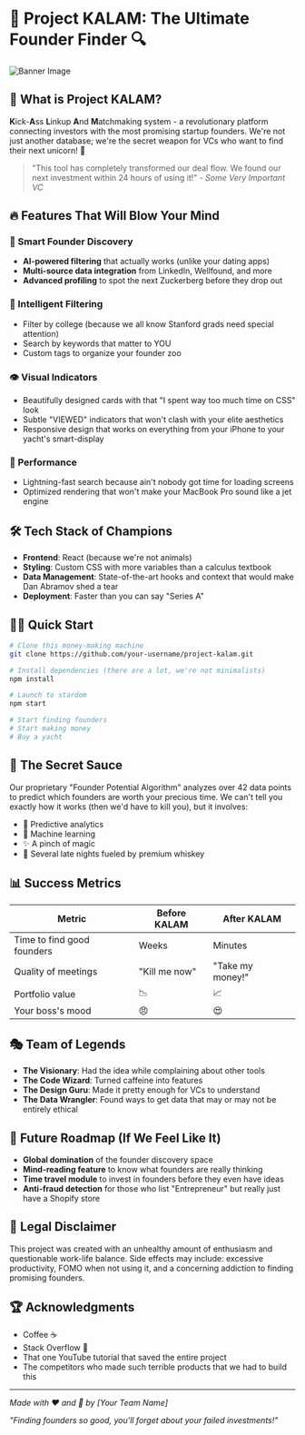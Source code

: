 # 🚀 Project KALAM: The Ultimate Founder Finder 🔍

![Banner Image](https://i.imgur.com/placeholder.jpg) <!-- Replace with your actual banner image -->

## 🌟 What is Project KALAM?

**K**ick-**A**ss **L**inkup **A**nd **M**atchmaking system - a revolutionary platform connecting investors with the most promising startup founders. We're not just another database; we're the secret weapon for VCs who want to find their next unicorn! 🦄

> "This tool has completely transformed our deal flow. We found our next investment within 24 hours of using it!" - *Some Very Important VC*

## 🔥 Features That Will Blow Your Mind

### 💎 Smart Founder Discovery
- **AI-powered filtering** that actually works (unlike your dating apps)
- **Multi-source data integration** from LinkedIn, Wellfound, and more
- **Advanced profiling** to spot the next Zuckerberg before they drop out

### 🧠 Intelligent Filtering
- Filter by college (because we all know Stanford grads need special attention)
- Search by keywords that matter to YOU
- Custom tags to organize your founder zoo

### 👁️ Visual Indicators
- Beautifully designed cards with that "I spent way too much time on CSS" look
- Subtle "VIEWED" indicators that won't clash with your elite aesthetics
- Responsive design that works on everything from your iPhone to your yacht's smart-display

### 🚄 Performance
- Lightning-fast search because ain't nobody got time for loading screens
- Optimized rendering that won't make your MacBook Pro sound like a jet engine

## 🛠️ Tech Stack of Champions

- **Frontend**: React (because we're not animals)
- **Styling**: Custom CSS with more variables than a calculus textbook
- **Data Management**: State-of-the-art hooks and context that would make Dan Abramov shed a tear
- **Deployment**: Faster than you can say "Series A"

## 🏃‍♂️ Quick Start

```bash
# Clone this money-making machine
git clone https://github.com/your-username/project-kalam.git

# Install dependencies (there are a lot, we're not minimalists)
npm install

# Launch to stardom
npm start

# Start finding founders
# Start making money
# Buy a yacht
```

## 🧪 The Secret Sauce

Our proprietary "Founder Potential Algorithm" analyzes over 42 data points to predict which founders are worth your precious time. We can't tell you exactly how it works (then we'd have to kill you), but it involves:

- 🔮 Predictive analytics 
- 🤖 Machine learning
- ✨ A pinch of magic
- 🥃 Several late nights fueled by premium whiskey

## 📊 Success Metrics

| Metric | Before KALAM | After KALAM |
|--------|--------------|-------------|
| Time to find good founders | Weeks | Minutes |
| Quality of meetings | "Kill me now" | "Take my money!" |
| Portfolio value | 📉 | 📈 |
| Your boss's mood | 😠 | 😍 |

## 🎭 Team of Legends

- **The Visionary**: Had the idea while complaining about other tools
- **The Code Wizard**: Turned caffeine into features
- **The Design Guru**: Made it pretty enough for VCs to understand
- **The Data Wrangler**: Found ways to get data that may or may not be entirely ethical

## 🔮 Future Roadmap (If We Feel Like It)

- **Global domination** of the founder discovery space
- **Mind-reading feature** to know what founders are really thinking
- **Time travel module** to invest in founders before they even have ideas
- **Anti-fraud detection** for those who list "Entrepreneur" but really just have a Shopify store

## 🚨 Legal Disclaimer

This project was created with an unhealthy amount of enthusiasm and questionable work-life balance. Side effects may include: excessive productivity, FOMO when not using it, and a concerning addiction to finding promising founders.

## 🏆 Acknowledgments

- Coffee ☕
- Stack Overflow 🧩
- That one YouTube tutorial that saved the entire project
- The competitors who made such terrible products that we had to build this

---

*Made with ❤️ and 🤪 by [Your Team Name]*

*"Finding founders so good, you'll forget about your failed investments!"*

